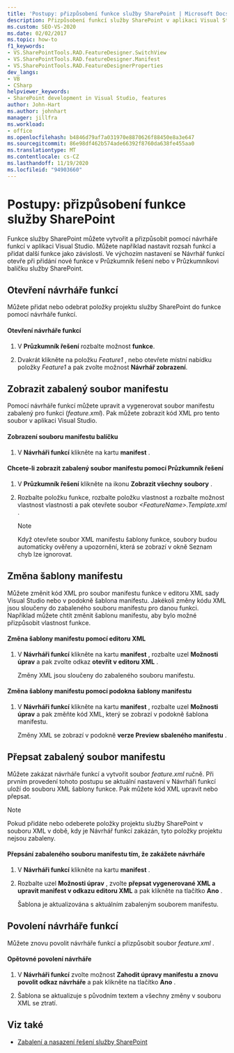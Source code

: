 ```yaml
---
title: 'Postupy: přizpůsobení funkce služby SharePoint | Microsoft Docs'
description: Přizpůsobení funkcí služby SharePoint v aplikaci Visual Studio. Návrhář funkcí se otevře při přidání nové funkce v Průzkumník řešení nebo v Průzkumníkovi balíčku služby SharePoint.
ms.custom: SEO-VS-2020
ms.date: 02/02/2017
ms.topic: how-to
f1_keywords:
- VS.SharePointTools.RAD.FeatureDesigner.SwitchView
- VS.SharePointTools.RAD.featureDesigner.Manifest
- VS.SharePointTools.RAD.FeatureDesignerProperties
dev_langs:
- VB
- CSharp
helpviewer_keywords:
- SharePoint development in Visual Studio, features
author: John-Hart
ms.author: johnhart
manager: jillfra
ms.workload:
- office
ms.openlocfilehash: b4846d79af7a031970e8870626f88450e8a3e647
ms.sourcegitcommit: 86e98df462b574ade66392f8760da638fe455aa0
ms.translationtype: MT
ms.contentlocale: cs-CZ
ms.lasthandoff: 11/19/2020
ms.locfileid: "94903660"
---
```

# <a name="how-to-customize-a-sharepoint-feature"></a>Postupy: přizpůsobení funkce služby SharePoint
  Funkce služby SharePoint můžete vytvořit a přizpůsobit pomocí návrháře funkcí v aplikaci Visual Studio. Můžete například nastavit rozsah funkcí a přidat další funkce jako závislosti. Ve výchozím nastavení se Návrhář funkcí otevře při přidání nové funkce v Průzkumník řešení nebo v Průzkumníkovi balíčku služby SharePoint.

## <a name="opening-the-feature-designer"></a>Otevření návrháře funkcí
 Můžete přidat nebo odebrat položky projektu služby SharePoint do funkce pomocí návrháře funkcí.

#### <a name="to-open-the-feature-designer"></a>Otevření návrháře funkcí

1. V **Průzkumník řešení** rozbalte možnost **funkce**.

2. Dvakrát klikněte na položku *Feature1* , nebo otevřete místní nabídku položky *Feature1* a pak zvolte možnost **Návrhář zobrazení**.

## <a name="view-the-packaged-manifest-file"></a>Zobrazit zabalený soubor manifestu
 Pomocí návrháře funkcí můžete upravit a vygenerovat soubor manifestu zabalený pro funkci (*feature.xml*). Pak můžete zobrazit kód XML pro tento soubor v aplikaci Visual Studio.

#### <a name="to-view-the-packaged-manifest-file"></a>Zobrazení souboru manifestu balíčku

1. V **Návrháři funkcí** klikněte na kartu **manifest** .

#### <a name="to-view-the-packaged-manifest-file-by-using-solution-explorer"></a>Chcete-li zobrazit zabalený soubor manifestu pomocí Průzkumník řešení

1. V **Průzkumník řešení** klikněte na ikonu **Zobrazit všechny soubory** .

2. Rozbalte položku funkce, rozbalte položku vlastnost a rozbalte možnost vlastnost vlastnosti a pak otevřete soubor *\<FeatureName>.Template.xml* .

    > [!NOTE]
    > Když otevřete soubor XML manifestu šablony funkce, soubory budou automaticky ověřeny a upozornění, která se zobrazí v okně Seznam chyb lze ignorovat.

## <a name="change-the-manifest-template"></a>Změna šablony manifestu
 Můžete změnit kód XML pro soubor manifestu funkce v editoru XML sady Visual Studio nebo v podokně šablona manifestu. Jakékoli změny kódu XML jsou sloučeny do zabaleného souboru manifestu pro danou funkci. Například můžete chtít změnit šablonu manifestu, aby bylo možné přizpůsobit vlastnost funkce.

#### <a name="to-change-the-manifest-template-by-using-the-xml-editor"></a>Změna šablony manifestu pomocí editoru XML

1. V **Návrháři funkcí** klikněte na kartu **manifest** , rozbalte uzel **Možnosti úprav** a pak zvolte odkaz **otevřít v editoru XML** .

     Změny XML jsou sloučeny do zabaleného souboru manifestu.

#### <a name="to-change-the-manifest-template-by-using-the-manifest-template-pane"></a>Změna šablony manifestu pomocí podokna šablony manifestu

1. V **Návrháři funkcí** klikněte na kartu **manifest** , rozbalte uzel **Možnosti úprav** a pak změňte kód XML, který se zobrazí v podokně šablona manifestu.

     Změny XML se zobrazí v podokně **verze Preview sbaleného manifestu** .

## <a name="overwrite-the-packaged-manifest-file"></a>Přepsat zabalený soubor manifestu
 Můžete zakázat návrháře funkcí a vytvořit soubor *feature.xml* ručně. Při prvním provedení tohoto postupu se aktuální nastavení v Návrháři funkcí uloží do souboru XML šablony funkce. Pak můžete kód XML upravit nebo přepsat.

> [!NOTE]
> Pokud přidáte nebo odeberete položky projektu služby SharePoint v souboru XML v době, kdy je Návrhář funkcí zakázán, tyto položky projektu nejsou zabaleny.

#### <a name="to-overwrite-packaged-manifest-file-by-disabling-the-designer"></a>Přepsání zabaleného souboru manifestu tím, že zakážete návrháře

1. V **Návrháři funkcí** klikněte na kartu **manifest** .

2. Rozbalte uzel **Možnosti úprav** , zvolte **přepsat vygenerované XML a upravit manifest v odkazu editoru XML** a pak klikněte na tlačítko **Ano** .

     Šablona je aktualizována s aktuálním zabaleným souborem manifestu.

## <a name="enable-the-feature-designer"></a>Povolení návrháře funkcí
 Můžete znovu povolit návrháře funkcí a přizpůsobit soubor *feature.xml* .

#### <a name="to-re-enable-the-designer"></a>Opětovné povolení návrháře

1. V **Návrháři funkcí** zvolte možnost **Zahodit úpravy manifestu a znovu povolit odkaz návrháře** a pak klikněte na tlačítko **Ano** .

2. Šablona se aktualizuje s původním textem a všechny změny v souboru XML se ztratí.

## <a name="see-also"></a>Viz také
- [Zabalení a nasazení řešení služby SharePoint](../sharepoint/packaging-and-deploying-sharepoint-solutions.md)
